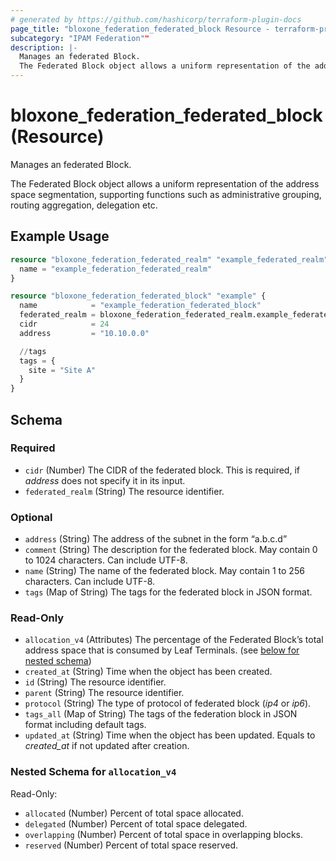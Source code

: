 ```yaml
---
# generated by https://github.com/hashicorp/terraform-plugin-docs
page_title: "bloxone_federation_federated_block Resource - terraform-provider-bloxone"
subcategory: "IPAM Federation""
description: |-
  Manages an federated Block.
  The Federated Block object allows a uniform representation of the address space segmentation, supporting functions such as administrative grouping, routing aggregation, delegation etc.
---
```


# bloxone_federation_federated_block (Resource)

Manages an federated Block.

The Federated Block object allows a uniform representation of the address space segmentation, supporting functions such as administrative grouping, routing aggregation, delegation etc.

## Example Usage

```terraform
resource "bloxone_federation_federated_realm" "example_federated_realm" {
  name = "example_federation_federated_realm"
}

resource "bloxone_federation_federated_block" "example" {
  name            = "example_federation_federated_block"
  federated_realm = bloxone_federation_federated_realm.example_federated_realm.id
  cidr            = 24
  address         = "10.10.0.0"

  //tags
  tags = {
    site = "Site A"
  }
}
```

<!-- schema generated by tfplugindocs -->
## Schema

### Required

- `cidr` (Number) The CIDR of the federated block. This is required, if _address_ does not specify it in its input.
- `federated_realm` (String) The resource identifier.

### Optional

- `address` (String) The address of the subnet in the form “a.b.c.d”
- `comment` (String) The description for the federated block. May contain 0 to 1024 characters. Can include UTF-8.
- `name` (String) The name of the federated block. May contain 1 to 256 characters. Can include UTF-8.
- `tags` (Map of String) The tags for the federated block in JSON format.

### Read-Only

- `allocation_v4` (Attributes) The percentage of the Federated Block’s total address space that is consumed by Leaf Terminals. (see [below for nested schema](#nestedatt--allocation_v4))
- `created_at` (String) Time when the object has been created.
- `id` (String) The resource identifier.
- `parent` (String) The resource identifier.
- `protocol` (String) The type of protocol of federated block (_ip4_ or _ip6_).
- `tags_all` (Map of String) The tags of the federation block in JSON format including default tags.
- `updated_at` (String) Time when the object has been updated. Equals to _created_at_ if not updated after creation.

<a id="nestedatt--allocation_v4"></a>
### Nested Schema for `allocation_v4`

Read-Only:

- `allocated` (Number) Percent of total space allocated.
- `delegated` (Number) Percent of total space delegated.
- `overlapping` (Number) Percent of total space in overlapping blocks.
- `reserved` (Number) Percent of total space reserved.
